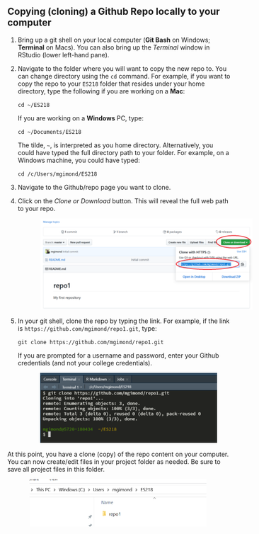 ## Copying (cloning) a Github Repo locally to your computer

1. Bring up a git shell on your local computer (**Git Bash** on Windows; **Terminal** on Macs). You can also bring up the *Terminal* window in RStudio (lower left-hand pane).
2. Navigate to the folder where you will want to copy the new repo to. You can change directory using the `cd` command. For example, if you want to copy the repo to your `ES218` folder that resides under your home directory, type the following if you are working on a **Mac**:

   ```{r}
   cd ~/ES218
   ```

   If you are working on a **Windows** PC, type:
   
   ```{r}
   cd ~/Documents/ES218 
   ```    
   The tilde, `~`, is interpreted as you home directory. Alternatively, you could have typed the full directory path to your folder. For example, on a Windows machine, you could have typed:
   
   ```{r}
   cd /c/Users/mgimond/ES218
   ```  

3. Navigate to the Github/repo page you want to clone.

4. Click on the *Clone or Download* button. This will reveal the full web path to your repo.

   <img src="img/github_repo_link.png" width="700px" hspace="50"/>

5. In your git shell, clone the repo by typing the link. For example, if the link is `https://github.com/mgimond/repo1.git`, type: 

   ```{r}
   git clone https://github.com/mgimond/repo1.git
   ```
    If you are prompted for a username and password, enter your Github credentials (and not your college credentials).   
    
   <img src="img/repo_clone_shell.PNG" width="400px" hspace="50"/>

  At this point, you have a clone (copy) of the repo content on your computer. You can now create/edit files in your project folder as needed. Be sure to save all project files in this folder.

   <img src="img/local_repo_folder.PNG" width="400px" hspace="50"/>
